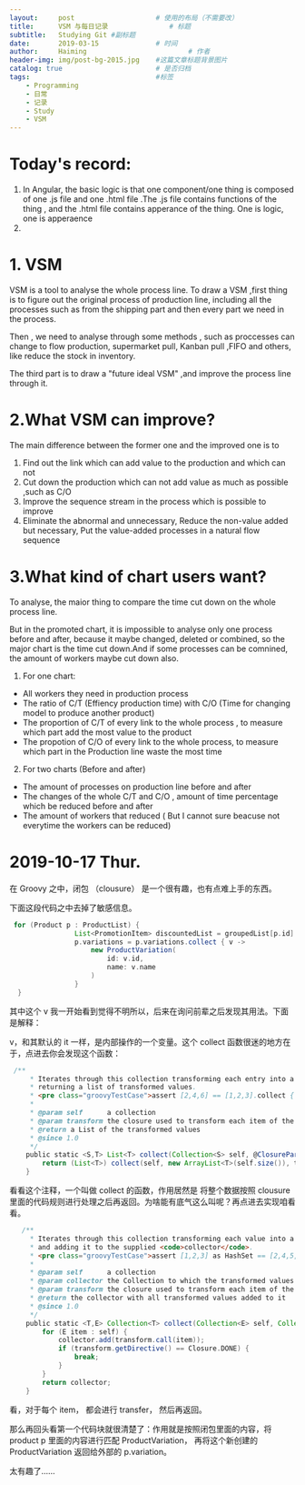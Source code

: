 ```yaml
---
layout:     post   				    # 使用的布局（不需要改）
title:      VSM 与每日记录				# 标题 
subtitle:   Studying Git #副标题
date:       2019-03-15 				# 时间
author:     Haiming 						# 作者
header-img: img/post-bg-2015.jpg 	#这篇文章标题背景图片
catalog: true 						# 是否归档
tags:								#标签
    - Programming
    - 日常
    - 记录
    - Study
    - VSM
---
```


# Today's record:
1. In Angular, the basic logic is that one component/one thing is composed of one .js file and one .html file .The .js file contains functions of the thing , and the .html file contains apperance of the thing. One is logic, one is apperaence
2. 

# 1. VSM
VSM is a tool to analyse the whole process line. To draw a VSM ,first thing is to figure out the original process of production line, including all the processes such as from the shipping part and then every part we need in the process.

Then , we need to analyse through some methods , such as proccesses can change to flow production, supermarket pull, Kanban pull ,FIFO and others, like reduce the stock in inventory.

The third part is to draw a "future ideal VSM" ,and improve the process line through it.

# 2.What VSM can improve?
The main difference between the former one and the improved one is to 
1. Find out the link which can add value to the production and which can not
2. Cut down the production which can not add value as much as possible ,such as C/O 
3. Improve the sequence stream in the process which is possible to improve 
3. Eliminate the abnormal and unnecessary, Reduce the non-value added but necessary, Put the value-added processes in a natural flow sequence
# 3.What kind of chart users want?
To analyse, the maior thing to compare the time cut down on the whole process line. 

But in the promoted chart, it is impossible to analyse only one process before and after, because it maybe changed, deleted or combined, so the major chart is the time cut down.And if some processes can be comnined, the amount of workers maybe cut down also.

1. For one chart:
- All workers they need in production process
- The ratio of C/T (Effiency production time) with C/O (Time for changing model to produce another product)
- The proportion of C/T of every link to the whole process , to measure which part add the most value to the product
- The propotion of C/O of every link to the whole process, to measure which part in the Production line waste the most time 
2. For two charts (Before and after)
- The amount of processes on production line before and after
- The changes of the whole C/T and C/O , amount of time percentage which be reduced before and after
- The amount of workers that reduced ( But I cannot sure beacuse not everytime the workers can be reduced)



# 2019-10-17 Thur.

在 Groovy 之中，闭包 （clousure） 是一个很有趣，也有点难上手的东西。

下面这段代码之中去掉了敏感信息。

```groovy
 for (Product p : ProductList) {
                List<PromotionItem> discountedList = groupedList[p.id]
                p.variations = p.variations.collect { v ->
                    new ProductVariation(
                        id: v.id,
                        name: v.name
                    )
                }
  }
```

其中这个 v 我一开始看到觉得不明所以，后来在询问前辈之后发现其用法。下面是解释：

v，和其默认的 it 一样，是内部操作的一个变量。这个 collect 函数很迷的地方在于，点进去你会发现这个函数：

```groovy
 /**
     * Iterates through this collection transforming each entry into a new value using the <code>transform</code> closure
     * returning a list of transformed values.
     * <pre class="groovyTestCase">assert [2,4,6] == [1,2,3].collect { it * 2 }</pre>
     *
     * @param self      a collection
     * @param transform the closure used to transform each item of the collection
     * @return a List of the transformed values
     * @since 1.0
     */
    public static <S,T> List<T> collect(Collection<S> self, @ClosureParams(FirstParam.FirstGenericType.class) Closure<T> transform) {
        return (List<T>) collect(self, new ArrayList<T>(self.size()), transform);
    }
```

看看这个注释，一个叫做 collect 的函数，作用居然是 将整个数据按照 clousure 里面的代码规则进行处理之后再返回。为啥能有底气这么叫呢？再点进去实现咱看看。

```groovy
   /**
     * Iterates through this collection transforming each value into a new value using the <code>transform</code> closure
     * and adding it to the supplied <code>collector</code>.
     * <pre class="groovyTestCase">assert [1,2,3] as HashSet == [2,4,5,6].collect(new HashSet()) { (int)(it / 2) }</pre>
     *
     * @param self      a collection
     * @param collector the Collection to which the transformed values are added
     * @param transform the closure used to transform each item of the collection
     * @return the collector with all transformed values added to it
     * @since 1.0
     */
    public static <T,E> Collection<T> collect(Collection<E> self, Collection<T> collector, @ClosureParams(FirstParam.FirstGenericType.class) Closure<? extends T> transform) {
        for (E item : self) {
            collector.add(transform.call(item));
            if (transform.getDirective() == Closure.DONE) {
                break;
            }
        }
        return collector;
    }
```

看，对于每个 item， 都会进行 transfer， 然后再返回。

那么再回头看第一个代码块就很清楚了：作用就是按照闭包里面的内容，将 product p 里面的内容进行匹配 ProductVariation， 再将这个新创建的 ProductVariation 返回给外部的 p.variation。

太有趣了……